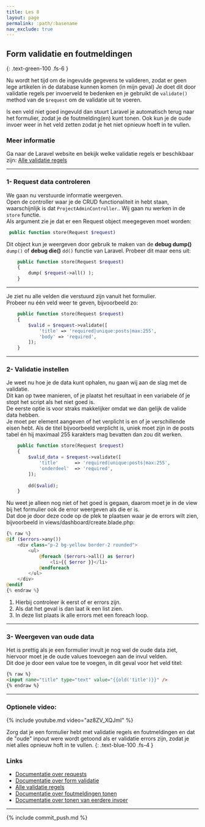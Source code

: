 ```yaml
---
title: Les 8
layout: page
permalink: :path/:basename
nav_exclude: true
---
```


## Form validatie en foutmeldingen
{: .text-green-100 .fs-6 }

Nu wordt het tijd om de ingevulde gegevens te valideren, zodat er geen lege artikelen in de database kunnen komen (in mijn geval)
Je doet dit door validatie regels per invoerveld te bedenken en je gebruikt de `validate()` method van de `$request` om de validatie uit te voeren.

Is een veld niet goed ingevuld dan stuurt Laravel je automatisch terug naar het formulier, zodat je de foutmelding(en) kunt tonen. Ook kun je de oude invoer weer in het veld zetten zodat je het niet opnieuw hoeft in te vullen.

### Meer informatie
Ga naar de Laravel website en bekijk welke validatie regels er beschikbaar zijn: [Alle validatie regels](https://laravel.com/docs/10.x/validation#available-validation-rules)


---
### 1- Request data controleren
We gaan nu verstuurde informatie weergeven.   
Open de controller waar je de CRUD functionaliteit in hebt staan, waarschijnlijk is dat `ProjectAdminController`.. 
Wij gaan nu werken in de `store` functie.  
Als argument zie je dat er een Request object meegegeven moet worden: 
```php
 public function store(Request $request)
 ```
Dit object kun je weergeven door gebruik te maken van de **debug dump()** `dump()` of **debug die()** `dd()` functie van Laravel.
Probeer dit maar eens uit:
```php
    public function store(Request $request)
    {
        dump( $request->all() );
    }
 ```
---
Je ziet nu alle velden die verstuurd zijn vanuit het formulier.  
Probeer nu één veld weer te geven, bijvoorbeeld zo:
```php
    public function store(Request $request)
    {
        $valid = $request->validate([
            'title' => 'required|unique:posts|max:255',
            'body' => 'required',
        ]);
    }
 ```

---
### 2- Validatie instellen
Je weet nu hoe je de data kunt ophalen, nu gaan wij aan de slag met de validatie.  
Dit kan op twee manieren, of je plaatst het resultaat in een variabele óf je stopt het script als het niet goed is.  
De eerste optie is voor straks makkelijker omdat we dan gelijk de valide data hebben.  
Je moet per element aangeven of het verplicht is en of je verschillende eisen hebt. 
Als de titel bijvoorbeeld verplicht is, uniek moet zijn in de posts tabel én hij maximaal 255 karakters mag bevatten dan zou dit werken.   
```php
    public function store(Request $request)
    {
        $valid_data = $request->validate([
            'title'      => 'required|unique:posts|max:255',
            'onderdeel'  => 'required',
        ]);
        
        dd($valid);
    }
 ```
Nu weet je alleen nog niet of het goed is gegaan, daarom moet je in de view bij het formulier ook de error weergeven als die er is.  
Dat doe je door deze code op de plek te plaatsen waar je de errors wilt zien, bijvoorbeeld in views/dashboard/create.blade.php:
```php
{% raw %}
@if ($errors->any())
    <div class="p-2 bg-yellow border-2 rounded">
        <ul>
            @foreach ($errors->all() as $error)
                <li>{{ $error }}</li>
            @endforeach
        </ul>
    </div>
@endif
{% endraw %}
```
1. Hierbij controleer ik eerst of er errors zijn.
2. Als dat het geval is dan laat ik een list zien.
3. In deze list plaats ik alle errors met een foreach loop.


---
### 3- Weergeven van oude data
Het is prettig als je een formulier invult je nog wel de oude data ziet, hiervoor moet je de oude values toevoegen aan de invul velden.  
Dit doe je door een value toe te voegen, in dit geval voor het veld titel:
```html
{% raw %}
<input name="title" type="text" value="{{old('title')}}" />
{% endraw %}
```

---

### Optionele video:

{% include youtube.md video="az8ZV_XQJmI" %}

Zorg dat je een formulier hebt met validatie regels en foutmeldingen en dat de "oude" inpout were wordt getoond als er validatie errors zijn, zodat je niet alles opnieuw hoft in te vullen.
{: .text-blue-100 .fs-4 }

### Links
- [Documentatie over requests](https://laravel.com/docs/10.x/requests)
- [Documentatie over form validatie](https://laravel.com/docs/10.x/validation)
- [Alle validatie regels](https://laravel.com/docs/10.x/validation#available-validation-rules)
- [Documentatie over foutmeldingen tonen ](https://laravel.com/docs/10.x/validation#quick-displaying-the-validation-errors)
- [Documentatie over tonen van eerdere invoer](https://laravel.com/docs/10.x/requests#old-input)

---

{% include commit_push.md %}


